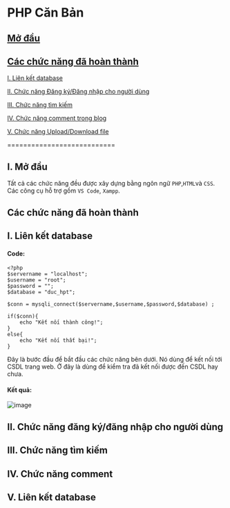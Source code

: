 
# PHP Căn Bản

## [Mở đầu](#Modau)

## [Các chức năng đã hoàn thành](#cacchucnang)

[I. Liên kết database](#1)

[II. Chức năng Đăng ký/Đăng nhập cho người dùng](#2)
	
[III. Chức năng tìm kiếm](#3)

[IV. Chức năng comment trong blog](#4)

[V. Chức năng Upload/Download file](#5)

===========================

<a name="Modau"></a>
## I. Mở đầu
Tất cả các chức năng đều được xây dựng bằng ngôn ngữ `PHP`,`HTML`và `CSS`. Các công cụ hỗ trợ gồm `VS Code`, `Xampp`. 

<a name="cacchucnang"></a>
## Các chức năng đã hoàn thành

<a name="1"></a>
## I. Liên kết database
#### Code:
```
<?php
$servername = "localhost";
$username = "root";
$password = "";
$database = "duc_hpt";

$conn = mysqli_connect($servername,$username,$password,$database) ;

if($conn){
    echo "Kết nối thành công!";
}
else{
    echo "Kết nối thất bại!";
}
```
Đây là bước đầu để bắt đầu các chức năng bên dưới. Nó dùng để kết nối tới CSDL trang web.
Ở đây là dùng để kiểm tra đã kết nối được đến CSDL hay chưa.
#### Kết quả: 
![image](https://user-images.githubusercontent.com/68129667/183417515-509f5412-3865-47c4-8dcd-33d4f6c86048.png)

<a name="2"></a>
## II. Chức năng đăng ký/đăng nhập cho người dùng

<a name="3"></a>
## III. Chức năng tìm kiếm 

<a name="4"></a>
## IV. Chức năng comment

<a name="5"></a>
## V. Liên kết database
